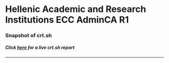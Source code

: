 # Hellenic Academic and Research Institutions ECC AdminCA R1
### Snapshot of crt.sh
##### Click [here](https://crt.sh/?q=0E73441084BB9B4E2350AE9C221DE2EF3CC308933A683A8694EA1F2B07D32042) for a live crt.sh report

---
